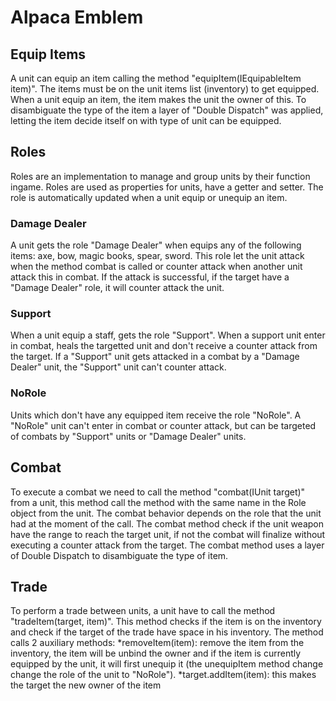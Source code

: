 # Alpaca Emblem

## Equip Items
A unit can equip an item calling the method "equipItem(IEquipableItem item)". The items must be on the unit items list (inventory) to get equipped. When a unit equip an item, the item makes the unit the owner of this. To disambiguate the type of the item a layer of "Double Dispatch" was applied, letting the item decide itself on with type of unit can be equipped.

## Roles
Roles are an implementation to manage and group units by their function ingame. Roles are used as properties for units, have a getter and setter. The role is automatically updated when a unit equip or unequip an item.
### Damage Dealer
A unit gets the role "Damage Dealer" when equips any of the following items: axe, bow, magic books, spear, sword. 
This role let the unit attack when the method combat is called or counter attack when another unit attack this in combat.
If the attack is successful, if the target have a "Damage Dealer" role, it will counter attack the unit.

### Support
When a unit equip a staff, gets the role "Support". When a support unit enter in combat, heals the targetted unit and don't receive a counter attack from the target. If a "Support" unit gets attacked in a combat by a "Damage Dealer" unit, the "Support" unit can't counter attack.

### NoRole
Units which don't have any equipped item receive the role "NoRole". A "NoRole" unit can't enter in combat or counter attack, but can be targeted of combats by "Support" units or "Damage Dealer" units.


## Combat
To execute a combat we need to call the method "combat(IUnit target)" from a unit, this method call the method with the same name in the Role object from the unit. The combat behavior depends on the role that the unit had at the moment of the call. The combat method check if the unit weapon have the range to reach the target unit, if not the combat will finalize without executing a counter attack from the target. The combat method uses a layer of Double Dispatch to disambiguate the type of item.

## Trade
To perform a trade between units, a unit have to call the method "tradeItem(target, item)". This method checks if the item is on the inventory and check if the target of the trade have space in his inventory. The method calls 2 auxiliary methods:
*removeItem(item): remove the item from the inventory, the item will be unbind the owner and if the item is currently equipped by the unit, it will first unequip it (the unequipItem method change change the role of the unit to "NoRole").
*target.addItem(item): this makes the target the new owner of the item
